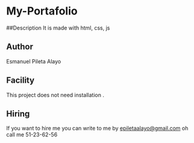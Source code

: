 # My-Portafolio
##Description
It is made with  html, css, js
## Author
Esmanuel Pileta Alayo
## Facility
This project does not need installation .
## Hiring
If you want to hire me you can write to me by epiletaalayo@gmail.com 
oh call me 51-23-62-56



